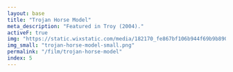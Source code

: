 ```yaml
---
layout: base
title: "Trojan Horse Model"
meta_description: "Featured in Troy (2004)."
activeF: true
img: "https://static.wixstatic.com/media/182170_fe867bf106b944f69b9b890f18d9e742~mv2.jpg"
img_small: "trojan-horse-model-small.png"
permalink: "/film/trojan-horse-model"
index: 5
---
```

